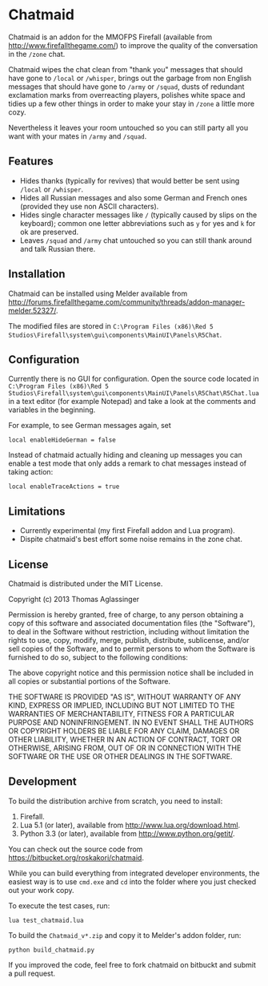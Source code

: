 Chatmaid
========

Chatmaid is an addon for the MMOFPS Firefall (available from
<http://www.firefallthegame.com/>) to improve the quality of the conversation
in the `/zone` chat.

Chatmaid wipes the chat clean from "thank you" messages that should have gone
to `/local` or `/whisper`, brings out the garbage from non English messages
that should have gone to `/army` or `/squad`, dusts of redundant exclamation
marks from overreacting players, polishes white space and tidies up a few
other things in order to make your stay in `/zone` a little more cozy.

Nevertheless it leaves your room untouched so you can still party all you want
with your mates in `/army` and `/squad`.


Features
--------

* Hides thanks (typically for revives) that would better be sent using
  `/local` or `/whisper`.
* Hides all Russian messages and also some German and French ones (provided
  they use non ASCII characters).
* Hides single character messages like `/` (typically caused by slips on the
  keyboard); common one letter abbreviations such as `y` for yes and `k` for
  ok are preserved.
* Leaves `/squad` and `/army` chat untouched so you can still thank around and
  talk Russian there.


Installation
------------

Chatmaid can be installed using Melder available from
<http://forums.firefallthegame.com/community/threads/addon-manager-melder.52327/>.

The modified files are stored in 
`C:\Program Files (x86)\Red 5 Studios\Firefall\system\gui\components\MainUI\Panels\R5Chat`.


Configuration
-------------

Currently there is no GUI for configuration. Open the source code located in
`C:\Program Files (x86)\Red 5 Studios\Firefall\system\gui\components\MainUI\Panels\R5Chat\R5Chat.lua`
in a text editor (for example Notepad) and take a look at the comments and
variables in the beginning.

For example, to see German messages again, set
```
local enableHideGerman = false
```

Instead of chatmaid actually hiding and cleaning up messages you can enable a
test mode that only adds a remark to chat messages instead of taking action:
```
local enableTraceActions = true
```


Limitations
-----------

* Currently experimental (my first Firefall addon and Lua program).
* Dispite chatmaid's best effort some noise remains in the zone chat.


License
-------

Chatmaid is distributed under the MIT License.

Copyright (c) 2013 Thomas Aglassinger

Permission is hereby granted, free of charge, to any person obtaining a copy
of this software and associated documentation files (the "Software"), to deal
in the Software without restriction, including without limitation the rights
to use, copy, modify, merge, publish, distribute, sublicense, and/or sell
copies of the Software, and to permit persons to whom the Software is
furnished to do so, subject to the following conditions:

The above copyright notice and this permission notice shall be included in
all copies or substantial portions of the Software.

THE SOFTWARE IS PROVIDED "AS IS", WITHOUT WARRANTY OF ANY KIND, EXPRESS OR
IMPLIED, INCLUDING BUT NOT LIMITED TO THE WARRANTIES OF MERCHANTABILITY,
FITNESS FOR A PARTICULAR PURPOSE AND NONINFRINGEMENT. IN NO EVENT SHALL THE
AUTHORS OR COPYRIGHT HOLDERS BE LIABLE FOR ANY CLAIM, DAMAGES OR OTHER
LIABILITY, WHETHER IN AN ACTION OF CONTRACT, TORT OR OTHERWISE, ARISING FROM,
OUT OF OR IN CONNECTION WITH THE SOFTWARE OR THE USE OR OTHER DEALINGS IN
THE SOFTWARE.


Development
-----------

To build the distribution archive from scratch, you need to install:

1. Firefall.
2. Lua 5.1 (or later), available from <http://www.lua.org/download.html>.
3. Python 3.3 (or later), available from <http://www.python.org/getit/>.

You can check out the source code from
<https://bitbucket.org/roskakori/chatmaid>.

While you can build everything from integrated developer environments, the
easiest way is to use `cmd.exe` and `cd` into the folder where you just
checked out your work copy.

To execute the test cases, run:
```
lua test_chatmaid.lua
```

To build the `Chatmaid_v*.zip` and copy it to Melder's addon folder, run:
```
python build_chatmaid.py
```

If you improved the code, feel free to fork chatmaid on bitbuckt and submit a
pull request.